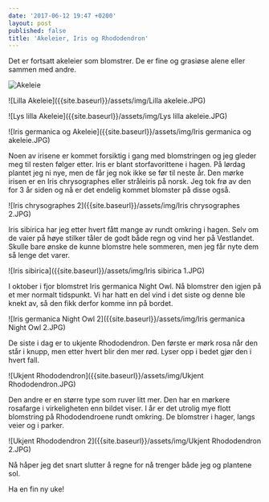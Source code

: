 ```yaml
---
date: '2017-06-12 19:47 +0200'
layout: post
published: false
title: 'Akeleier, Iris og Rhododendron'
---
```


Det er fortsatt akeleier som blomstrer. De er fine og grasiøse alene eller sammen med andre. 

![Akeleie]({{site.baseurl}}/assets/img/Akeleie.JPG)

![Lilla Akeleie]({{site.baseurl}}/assets/img/Lilla akeleie.JPG)

<!--more-->

![Lys lilla Akeleie]({{site.baseurl}}/assets/img/Lys lilla akeleie.JPG)

![Iris germanica og Akeleie]({{site.baseurl}}/assets/img/Iris germanica og akeleie.JPG)

Noen av irisene er kommet forsiktig i gang med blomstringen og jeg gleder meg til resten følger etter. Iris er blant storfavorittene i hagen. På lørdag plantet jeg ni nye, men de får jeg nok ikke se før til neste år. Den mørke irisen er en Iris chrysographes eller stråleiris på norsk.  Jeg tok frø av den for 3 år siden og nå er det endelig kommet blomster på disse også.

![Iris chrysographes 2]({{site.baseurl}}/assets/img/Iris chrysographes 2.JPG)

Iris sibirica har jeg etter hvert fått mange av rundt omkring i hagen. Selv om de vaier på høye stilker tåler de godt både regn og vind her på Vestlandet.  Skulle bare ønske de kunne blomstre hele sommeren, men jeg får nyte dem så lenge det varer. 

![Iris sibirica]({{site.baseurl}}/assets/img/Iris sibirica 1.JPG)

I oktober i fjor blomstret Iris germanica Night Owl. Nå blomstrer den igjen på et mer normalt tidspunkt. Vi har hatt en del vind i det siste og denne ble knekt av, så den fikk derfor komme inn på bordet. 

![Iris germanica Night Owl 2]({{site.baseurl}}/assets/img/Iris germanica Night Owl 2.JPG)

De siste i dag er to ukjente Rhododendron. Den første er mørk rosa når den står i knupp, men etter hvert blir den mer rød. Lyser opp i bedet gjør den i hvert fall. 

![Ukjent Rhododendron]({{site.baseurl}}/assets/img/Ukjent Rhododendron.JPG)

Den andre er en større type som ruver litt mer. Den har en mørkere rosafarge i virkeligheten enn bildet viser. I år er det utrolig mye flott blomstring på Rhododendroene rundt omkring. De blomstrer i hager, langs veier og i parker. 

![Ukjent Rhododendron 2]({{site.baseurl}}/assets/img/Ukjent Rhododendron 2.JPG)

Nå håper jeg det snart slutter å regne for nå trenger både jeg og plantene sol.

Ha en fin ny uke!



